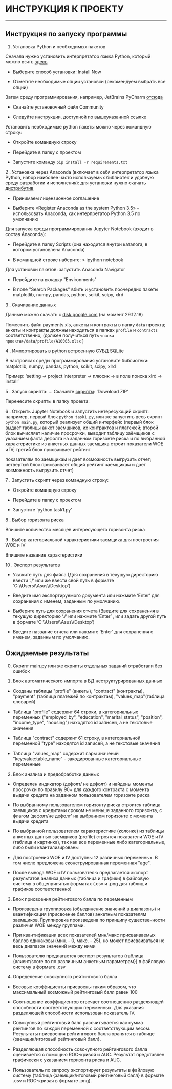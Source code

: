 # ИНСТРУКЦИЯ К ПРОЕКТУ

***

## Инструкция по запуску программы

1. Установка Python и необходимых пакетов

Сначала нужно установить интерпретатор языка Python, который можно взять [здесь](https://www.python.org/downloads/)

- Выберите способ установки: Install Now

- Отметьте необходимые опции установки (рекомендуем выбрать все опции)

Затем среду программирования, например, JetBrains PyCharm [отсюда](https://www.jetbrains.com/pycharm/download)

- Скачайте установочный файл Community

- Следуйте инструкции, доступной по вышеуказанной ссылке

Установить необходимые python пакеты можно через командную строку:

- Откройте командную строку

- Перейдите в папку с проектом

- Запустите команду `pip install -r requirements.txt`

2 . Установка через Anaconda (включает в себя интерпретатор языка Python, набор наиболее часто используемых библиотек и удобную среду разработки и исполнения): для установки нужно скачать [дистрибутив](https://www.continuum.io/downloads)

- Принимаем лицензионное соглашение

- Выберите «Register Anaconda as the system Python 3.5» – использовать Anaconda, как интерпретатор Python 3.5 по умолчанию

Для запуска среды программирования Jupyter Notebook (входит в состав Anaconda):

- Перейдите в папку Scripts (она находится внутри каталога, в котором установлена Anaconda)

- В командной строке наберите: > ipython notebook

Для установки пакетов: запустить Anaconda Navigator

- Перейдите на вкладку "Environments"

- В поле "Search Packages" вбить и установить поочередно пакеты matplotlib, numpy, pandas, python, scikit, scipy, xlrd

3 . Скачивание данных

Данные можно скачать с [disk.google.com](https://drive.google.com/drive/folders/1VwgP8Vc_RCNAoZK5tWt6aUqdET6cS5vS) (на момент 29.12.18)

Поместить файл payments.xls, анкеты и контракты в папку `data` проекта; анкеты и контракты должны находиться в папках `profile` и `contracts` соответственно, (должен получиться путь `<папка проекта>/data/profile/A10003.xlsx` )

4 . Импортировать в python встроенную СУБД SQLite

В настройках среды программирования установите библиотеки: matplotlib, numpy, pandas, python, scikit, scipy, xlrd

Пример: ‘setting -> project interpreter -> плюсик -> в поле поиска xlrd -> install’

5 . Запуск скрипта: … Скачайте [скрипты](https://github.com/LudmilaGG/it_proj): ‘Download ZIP’

Перенесите скрипты в папку проекта:

6 . Открыть Jupyter Notebook и запустить интересующий скрипт: например, первый блок `python task1.py`, или же запустить весь скрипт `python main.py`, который реализует общий интерфейс (первый блок выдает таблицы анкет заемщиков, их контрактов и платежей; второй блок вычисляет наличие просрочки, выводит таблицу заёмщиков с указанием факта дефолта на заданном горизонте риска и по выбранной характеристике из анкетных данных заемщика строит показатели WOE и IV; третий блок присваивает рейтинг

показателям по заемщикам и дает возможность выгрузить отчет; четвертый блок присваивает общий рейтинг заемщикам и дает возможность выгрузить отчет)

7 . Запустить скрипт через командную строку:

- Откройте командную строку

- Перейдите в папку с проектом

- Запустите ‘python task1.py’

8 . Выбор горизонта риска

Впишите количество месяцев интересующего горизонта риска

9 . Выбор категориальной характеристики заемщика для построения WOE и IV

Впишите название характеристики

10 . Экспорт результатов

- Укажите путь для файла (Для сохранения в текущую директорию ввести ‘./’ или же ввести свой путь в формате ‘C:\\\Users\\\Asus\\\Desktop’)

- Введите имя экспортируемого документа или нажмите ‘Enter’ для сохранения с именем, заданным по умолчанию.

- Выберите путь для сохранения отчета (Введите для сохранения в текущую директорию ‘./’ или нажмите ‘Enter’ , или задать другой путь в формате ‘C:\\\Users\\\Asus\\\Desktop’)

- Введите название отчета или нажмите ‘Enter’ для сохранения с именем, заданным по умолчанию.

## Ожидаемые результаты

0. Скрипт main.py или же скрипты отдельных заданий отработали без ошибок

1. Блок автоматического импорта в БД неструктурированных данных

 - Созданы таблицы "profile" (анкеты), "contract" (контракты), "payment" (таблица платежей по контрактам), "values_map"(таблица словарей)

 - Таблица "profile" содержит 64 строки, в категориальных переменных ("employed_by", "education", "marital_status", "position", "income_type", "housing") находятся id записей, а не текстовые значения

 - Таблица "contract" содержит 61 строку, в категориальной переменной "type" находятся id записей, а не текстовые значения

 - Таблица "values_map" содержит пары значений "key:value:table_name" - закодированные категориальные переменные

2. Блок анализа и предобработки данных

 - Определен индикатор (дефолт/ не дефолт) и найдены моменты просрочки по правилу 90+ для каждого контракта с момента выдачи кредита на заданном пользователем горизонте риска

 - По выбранному пользователем горизонту риска строится таблица заемщиков с кредитами сроком не меньше заданного горизонта, с флагом ‘дефолт/не дефолт’ на выбранном горизонте с момента выдачи кредита

 - По выбранной пользователем характеристике (колонке) из таблицы анкетных данных заемщиков (profile) строятся показатели WOE и IV (таблица и картинка), так как все переменные либо категориальные, либо были квантилизированы

 - Для построения WOE и IV доступны 12 различных переменных. В том числе предложена сконструированная переменная "age".

 - После вывода WOE и IV пользователю предлагается экспорт результатов анализа данных (таблица и графики) в файловую систему в общепринятых форматах (.csv и .png для таблиц и графиков соответственно)

3. Блок присвоения рейтингового балла по переменным 

 - Произведена группировка (объединение значений в диапазоны) и квантификация (присвоение баллов) анкетным показателям заемщиков. Группировка произведена по принципу существенности различия WOE между группами.

 - При квантификации всех показателей мин/макс присваиваемых баллов одинаковы (мин. - 0, макс. - 25), но может присваиваться не весь диапазон значений между ними

 - Пользователю предлагается экспорт результатов (таблица {клиент/score по по различным анкетным параметрам}) в файловую систему в формате .csv

 4. Определение совокупного рейтингового балла

 - Весовые коэффициенты присвоены таким образом, что максимальный возможный рейтинговый балл равен 100

 - Соотношение коэффициентов отвечает соотношению разделяющей способности соответствующих переменных. Для указания разделяющей способности использован показатель IV.

 - Совокупный рейтинговый балл рассчитывается как сумма рейтингов по каждой переменной с соответствующим весом. Результаты присвоения рейтингового балла хранятся в таблице {заемщик/итоговый рейтинговый балл}.

 - Разделяющая способность совокупного рейтингового балла оценивается с помощью ROC-кривой и AUC. Результат представлен графически с указанием горизонта риска и AUC.

 - Пользователь по запросу экспортирует результаты в файловую систему (таблица {заемщик/итоговый рейтинговый балл} в формате .csv и ROC-кривая в формате .png).
